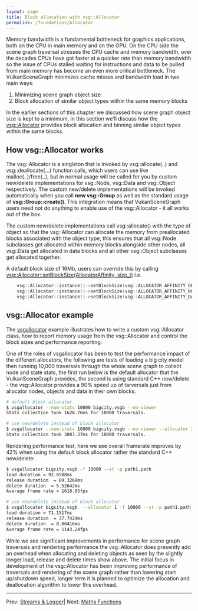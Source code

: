 ```yaml
---
layout: page
title: Block allocation with vsg::Allocator
permalink: /foundations/Allocator
---
```


Memory bandwidth is a fundamental bottleneck for graphics applications, both on the CPU in main memory and on the GPU. On the CPU side the scene graph traversal stresses the CPU cache and memory bandwidth, over the decades CPUs have got faster at a quicker rate than memory bandwidth so the issue of CPUs stalled waiting for instructions and data to be pulled from main memory has become an even more critical bottleneck. The VulkanSceneGraph minimizes cache misses and bandwidth load in two main ways:

1. Minimizing scene graph object size
2. Block allocation of similar object types within the same memory blocks

In the earlier sections of this chapter we discussed how scene graph object size is kept to a minimum, in this section we'll discuss how the [vsg::Allocator](https://github.com/vsg-dev/VulkanSceneGraph/tree/master/include/vsg/core/Allocator.h) provides block allocation and binning similar object types within the same blocks.

## How vsg::Allocator works

The vsg::Allocator is a singleton that is invoked by vsg::allocate(..) and vsg::deallocate(...) function calls, which users can use like malloc(..)/free(..), but in normal usage will be called for you by custom new/delete implementations for vsg::Node, vsg::Data and vsg::Object respectively. The custom new/delete implementations will be invoked automatically when you call **new vsg::Group** as well as the standard usage of **vsg::Group::create()**. This integration means that VukanSceneGraph users need not do anything to enable use of the vsg::Allocator - it all works out of the box.

The custom new/delete implementations call vsg::allocate() with the type of object so that the vsg::Allocator can allocate the memory from preallocated blocks associated with the object type, this ensures that all vsg::Node subclasses get allocated within memory blocks alongside other nodes, all vsg::Data get allocated in data blocks and all other vsg::Object subclasses get allocated together.

A default block size of 16Mb, users can override this by calling [vsg::Allocator::setBlockSize(AllocatorAffinity, size_t)](https://github.com/vsg-dev/VulkanSceneGraph/tree/master/include/vsg/core/Allocator.h#L115) i.e.

~~~ cpp
    vsg::Allocator::instance()->setBlockSize(vsg::ALLOCATOR_AFFINITY_OBJECTS, objectsBlockSize);
    vsg::Allocator::instance()->setBlockSize(vsg::ALLOCATOR_AFFINITY_NODES, nodesBlockSize);
    vsg::Allocator::instance()->setBlockSize(vsg::ALLOCATOR_AFFINITY_DATA, dataBlockSize);
~~~

## vsg::Allocator example

The [vsgallocator](https://github.com/vsg-dev/vsgExamples/tree/master/examples/core/vsgallocator/vsgallocator.cpp) example illustrates how to write a custom vsg::Allocator class, how to report memory usage from the vsg::Allocator and control the block sizes and performance reporting.

One of the roles of vsgallocator has been to test the performance impact of the different allocators, the following are tests of loading a big city model then running 10,000 traversals through the whole scene graph to collect node and state stats, the first run below is the default allocator that the VulkanSceneGraph provides, the second is using standard C++ new/delete - the vsg::Allocator provides a 90% speed up of tarversals just from allocator nodes, objects and data in their own blocks.

~~~ sh
# default block allocator
$ vsgallocator --num-stats 10000 bigcity.vsgb --no-viewer
Stats collection took 1628.76ms for 10000 traversals.

# use new/delete instead of block allocator
$ vsgallocator --num-stats 10000 bigcity.vsgb --no-viewer --allocator 1
Stats collection took 3087.37ms for 10000 traversals.
~~~

Rendering performance test, here we see overall framerate improves by 42% when using the default block allocator rather the standard C++ new/delete:

~~~ sh
$ vsgallocator bigcity.vsgb -f 10000 --st -p path1.path
load duration = 92.0588ms
release duration  = 89.3268ms
delete duration  = 5.52642ms
Average frame rate = 1618.85fps

# use new/delete instead of block allocator
$ vsgallocator bigcity.vsgb  --allocator 1 -f 10000 --st -p path1.path
load duration = 71.1517ms
release duration  = 37.7424ms
delete duration  = 0.00416ms
Average frame rate = 1143.24fps
~~~

While we see significant improvements in performance for scene graph traversals and rendering performance the vsg::Allocator does presently add an overhead when allocating and deleting objects as seen by the slightly longer load, release and delete times show above. The initial focus in development of the vsg::Allocator has been improving performance of traversals and rendering of the scene graph rather than lowering start up/shutdown speed, longer term it is planned to optimize the allocation and deallocation algorithm to lower this overhead.

---

Prev: [Streams & Logger](StreamsAndLogger.md)| Next: [Maths Functions](MathFunctions.md)
